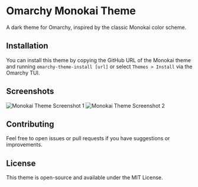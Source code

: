 # Omarchy Monokai Theme

A dark theme for Omarchy, inspired by the classic Monokai color scheme.

## Installation

You can install this theme by copying the GitHub URL of the Monokai theme and running `omarchy-theme-install [url]` or select `Themes > Install` via the Omarchy TUI.

## Screenshots

![Monokai Theme Screenshot 1](screenshot1.png)
![Monokai Theme Screenshot 2](screenshot2.png)

## Contributing

Feel free to open issues or pull requests if you have suggestions or improvements.

## License

This theme is open-source and available under the MIT License.
